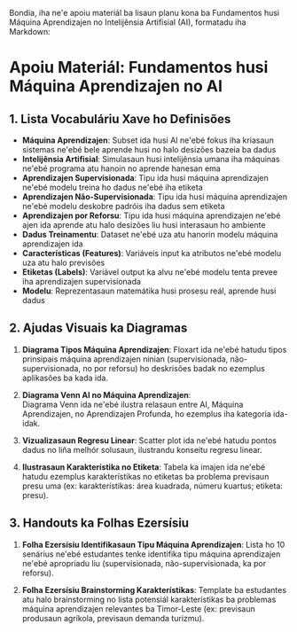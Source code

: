 Bondia, iha ne'e apoiu materiál ba lisaun planu kona ba Fundamentos husi Máquina Aprendizajen no Intelijênsia Artifisial (AI), formatadu iha Markdown:

# Apoiu Materiál: Fundamentos husi Máquina Aprendizajen no AI

## 1. Lista Vocabuláriu Xave ho Definisões

- **Máquina Aprendizajen**: Subset ida husi AI ne'ebé fokus iha kriasaun sistemas ne'ebé bele aprende husi no halo desizões bazeia ba dadus  
- **Intelijênsia Artifisial**: Simulasaun husi intelijênsia umana iha máquinas ne'ebé programa atu hanoin no aprende hanesan ema
- **Aprendizajen Supervisionada**: Tipu ida husi máquina aprendizajen ne'ebé modelu treina ho dadus ne'ebé iha etiketa  
- **Aprendizajen Não-Supervisionada**: Tipu ida husi máquina aprendizajen ne'ebé modelu deskobre padróis iha dadus sem etiketa
- **Aprendizajen por Reforsu**: Tipu ida husi máquina aprendizajen ne'ebé ajen ida aprende atu halo desizões liu husi interasaun ho ambiente 
- **Dadus Treinamentu**: Dataset ne'ebé uza atu hanorin modelu máquina aprendizajen ida
- **Características (Features)**: Variáveis input ka atributos ne'ebé modelu uza atu halo previsões  
- **Etiketas (Labels)**: Variável output ka alvu ne'ebé modelu tenta prevee iha aprendizajen supervisionada
- **Modelu**: Reprezentasaun matemátika husi prosesu reál, aprende husi dadus

## 2. Ajudas Visuais ka Diagramas 

1. **Diagrama Tipos Máquina Aprendizajen**:
   Floxart ida ne'ebé hatudu tipos prinsipais máquina aprendizajen ninian (supervisionada, não-supervisionada, no por reforsu) ho deskrisões badak no ezemplus aplikasões ba kada ida.

2. **Diagrama Venn AI no Máquina Aprendizajen**:  
   Diagrama Venn ida ne'ebé ilustra relasaun entre AI, Máquina Aprendizajen, no Aprendizajen Profunda, ho ezemplus iha kategoria ida-idak.

3. **Vizualizasaun Regresu Linear**:
   Scatter plot ida ne'ebé hatudu pontos dadus no liña melhór solusaun, ilustrandu konseitu regresu linear.

4. **Ilustrasaun Karakterístika no Etiketa**:
   Tabela ka imajen ida ne'ebé hatudu ezemplus karakterístikas no etiketas ba problema previsaun presu uma (ex: karakterístikas: área kuadrada, númeru kuartus; etiketa: presu).

## 3. Handouts ka Folhas Ezersísiu

1. **Folha Ezersísiu Identifikasaun Tipu Máquina Aprendizajen**:
   Lista ho 10 senárius ne'ebé estudantes tenke identifika tipu máquina aprendizajen ne'ebé apropriadu liu (supervisionada, não-supervisionada, ka por reforsu).

2. **Folha Ezersísiu Brainstorming Karakterístikas**:
   Template ba estudantes atu halo brainstorming no lista potensiál karakterístikas ba problemas máquina aprendizajen relevantes ba Timor-Leste (ex: previsaun produsaun agríkola, previsaun demanda turizmu).